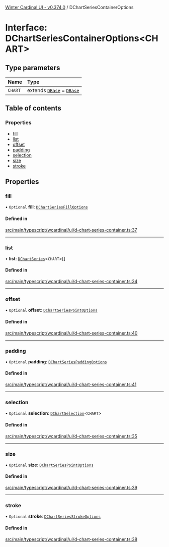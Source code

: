 [Winter Cardinal UI - v0.374.0](../index.md) / DChartSeriesContainerOptions

# Interface: DChartSeriesContainerOptions\<CHART\>

## Type parameters

| Name | Type |
| :------ | :------ |
| `CHART` | extends [`DBase`](../classes/DBase.md) = [`DBase`](../classes/DBase.md) |

## Table of contents

### Properties

- [fill](DChartSeriesContainerOptions.md#fill)
- [list](DChartSeriesContainerOptions.md#list)
- [offset](DChartSeriesContainerOptions.md#offset)
- [padding](DChartSeriesContainerOptions.md#padding)
- [selection](DChartSeriesContainerOptions.md#selection)
- [size](DChartSeriesContainerOptions.md#size)
- [stroke](DChartSeriesContainerOptions.md#stroke)

## Properties

### fill

• `Optional` **fill**: [`DChartSeriesFillOptions`](DChartSeriesFillOptions.md)

#### Defined in

[src/main/typescript/wcardinal/ui/d-chart-series-container.ts:37](https://github.com/winter-cardinal/winter-cardinal-ui/blob/v0.310.1/src/main/typescript/wcardinal/ui/d-chart-series-container.ts#L37)

___

### list

• **list**: [`DChartSeries`](DChartSeries.md)\<`CHART`\>[]

#### Defined in

[src/main/typescript/wcardinal/ui/d-chart-series-container.ts:34](https://github.com/winter-cardinal/winter-cardinal-ui/blob/v0.310.1/src/main/typescript/wcardinal/ui/d-chart-series-container.ts#L34)

___

### offset

• `Optional` **offset**: [`DChartSeriesPointOptions`](DChartSeriesPointOptions.md)

#### Defined in

[src/main/typescript/wcardinal/ui/d-chart-series-container.ts:40](https://github.com/winter-cardinal/winter-cardinal-ui/blob/v0.310.1/src/main/typescript/wcardinal/ui/d-chart-series-container.ts#L40)

___

### padding

• `Optional` **padding**: [`DChartSeriesPaddingOptions`](DChartSeriesPaddingOptions.md)

#### Defined in

[src/main/typescript/wcardinal/ui/d-chart-series-container.ts:41](https://github.com/winter-cardinal/winter-cardinal-ui/blob/v0.310.1/src/main/typescript/wcardinal/ui/d-chart-series-container.ts#L41)

___

### selection

• `Optional` **selection**: [`DChartSelection`](DChartSelection.md)\<`CHART`\>

#### Defined in

[src/main/typescript/wcardinal/ui/d-chart-series-container.ts:35](https://github.com/winter-cardinal/winter-cardinal-ui/blob/v0.310.1/src/main/typescript/wcardinal/ui/d-chart-series-container.ts#L35)

___

### size

• `Optional` **size**: [`DChartSeriesPointOptions`](DChartSeriesPointOptions.md)

#### Defined in

[src/main/typescript/wcardinal/ui/d-chart-series-container.ts:39](https://github.com/winter-cardinal/winter-cardinal-ui/blob/v0.310.1/src/main/typescript/wcardinal/ui/d-chart-series-container.ts#L39)

___

### stroke

• `Optional` **stroke**: [`DChartSeriesStrokeOptions`](DChartSeriesStrokeOptions.md)

#### Defined in

[src/main/typescript/wcardinal/ui/d-chart-series-container.ts:38](https://github.com/winter-cardinal/winter-cardinal-ui/blob/v0.310.1/src/main/typescript/wcardinal/ui/d-chart-series-container.ts#L38)
